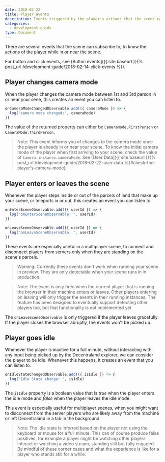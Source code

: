 ```yaml
---
date: 2018-02-22
title: Player events
description: Events triggered by the player's actions that the scene can track.
categories:
  - development-guide
type: Document
---
```


There are several events that the scene can subscribe to, to know the actions of the player while in or near the scene.

For button and click events, see [Button events]({{ site.baseurl }}{% post_url /development-guide/2018-02-14-click-events %}).

## Player changes camera mode

When the player changes the camera mode between 1st and 3rd person in or near your sene, this creates an event you can listen to.

```ts
onCameraModeChangedObservable.add(({ cameraMode }) => {
  log("camera mode changed:", cameraMode)
})
```

The value of the returned property can either be `CameraMode.FirstPerson` or `CameraMode.ThirdPerson`.

> Note: This event informs you of changes to the camera mode once the player is already in or near your scene. To know the initial camera mode of the player when first arriving to your scene, check the value of `Camera.instance.cameraMode`. See [User Data]({{ site.baseurl }}{% post_url /development-guide/2018-02-22-user-data %}#check-the-player's-camera-mode)

## Player enters or leaves the scene

Whenever the player steps inside or out of the parcels of land that make up your scene, or teleports in or out, this creates an event you can listen to.

```ts
onEnterSceneObservable.add(({ userId }) => {
  log("onEnterSceneObservable: ", userId)
})

onLeaveSceneObservable.add(({ userId }) => {
  log("onLeaveSceneObservable: ", userId)
})
```

These events are especially useful in a multiplayer scene, to connect and disconnect players from servers only when they are standing on the scene's parcels.

> Warning: Currently these events don't work when running your scene in preview. They are only detectable when your scene runs in in production.

> Note: The event is only fired when the current player that is running the browser in their machine enters or leaves. Other players entering on leaving will only trigger the events in their running instances. The feature has been designed to eventually support detecting other players too, but that functionality is not implemented yet.

The `onLeaveSceneObservable` is only triggered if the player leaves gracefully. If the player closes the browser abruptly, the events won't be picked up.

## Player goes idle

Whenever the player is inactive for a full minute, without interacting with any input being picked up by the Decentraland explorer, we can consider the player to be idle. Whenever this happens, it creates an event that you can listen to.

```ts
onIdleStateChangedObservable.add(({ isIdle }) => {
  log("Idle State change: ", isIdle)
})
```

The `isIdle` property is a boolean value that is _true_ when the player enters the idle mode and _false_ when the player leaves the idle mode.

This event is especially useful for multiplayer scenes, when you might want to disconnect from the server players who are likely away from the machine or left Decentraland in a tab in the background.

> Note: The idle state is inferred based on the player not using the keyboard or mouse for a full minute. This can of course produce false positives, for example a player might be watching other players interact or watching a video stream, standing still but fully engaged. Be mindful of these corner cases and what the experience is like for a player who stands still for a while.
